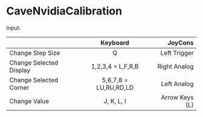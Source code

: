# CaveNvidiaCalibration
Input:

|         | Keyboard           | JoyCons  |
| ------------- |:-------------:| -----:|
| Change Step Size      | Q | Left Trigger  |
| Change Selected Display   | 1,2,3,4 = L,F,R,B      |  Right Analog |
| Change Selected Corner | 5,6,7,8 = LU,RU,RD,LD    |    Left Analog |
|Change Value | J, K, L, I | Arrow Keys (L) |
